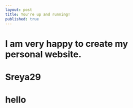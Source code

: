 ```yaml
---
layout: post
title: You're up and running!
published: true
---
```



# I am very happy to create my personal website.

# Sreya29

# hello
